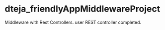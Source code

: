 # dteja_friendlyAppMiddlewareProject
Middleware with Rest Controllers.
user REST controller completed.

